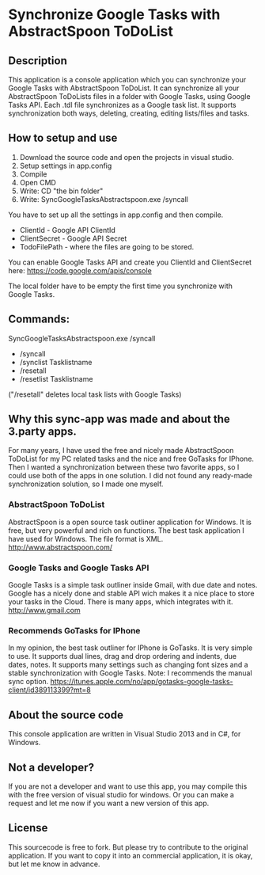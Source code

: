 Synchronize Google Tasks with AbstractSpoon ToDoList
=============================================

## Description
This application is a console application which you can synchronize your Google Tasks with AbstractSpoon ToDoList.
It can synchronize all your AbstractSpoon ToDoLists files in a folder with Google Tasks, using Google Tasks API. Each .tdl file synchronizes as a Google task list.
It supports synchronization both ways, deleting, creating, editing lists/files and tasks.

## How to setup and use

1. Download the source code and open the projects in visual studio.
2. Setup settings in app.config
3. Compile
4. Open CMD
5. Write: CD "the bin folder"
6. Write: SyncGoogleTasksAbstractspoon.exe /syncall

You have to set up all the settings in app.config and then compile.
- ClientId - Google API ClientId
- ClientSecret - Google API Secret
- TodoFilePath - where the files are going to be stored.

You can enable Google Tasks API and create you ClientId and ClientSecret here: https://code.google.com/apis/console

The local folder have to be empty the first time you synchronize with Google Tasks.

## Commands:
SyncGoogleTasksAbstractspoon.exe /syncall

 - /syncall
 - /synclist Tasklistname
 - /resetall
 - /resetlist Tasklistname

("/resetall" deletes local task lists with Google Tasks)

## Why this sync-app was made and about the 3.party apps.
For many years, I have used the free and nicely made AbstractSpoon ToDoList for my PC related tasks and the nice and free GoTasks for IPhone. Then I wanted a synchronization between these two favorite apps, so I could use both of the apps in one solution. I did not found any ready-made synchronization solution, so I made one myself.

### AbstractSpoon ToDoList
AbstractSpoon is a open source task outliner application for Windows. It is free, but very powerful and rich on functions. The best task application I have used for Windows. The file format is XML.
http://www.abstractspoon.com/

### Google Tasks and Google Tasks API
Google Tasks is a simple task outliner inside Gmail, with due date and notes. Google has a nicely done and stable API wich makes it a nice place to store your tasks in the Cloud.
There is many apps, which integrates with it.
http://www.gmail.com

### Recommends GoTasks for IPhone
In my opinion, the best task outliner for IPhone is GoTasks. It is very simple to use. It supports dual lines, drag and drop ordering and indents, due dates, notes. It supports many settings such as changing font sizes and a stable synchronization with Google Tasks. Note: I recommends the manual sync option.
https://itunes.apple.com/no/app/gotasks-google-tasks-client/id389113399?mt=8

## About the source code
This console application are written in Visual Studio 2013 and in C#, for Windows.

## Not a developer?
If you are not a developer and want to use this app, you may compile this with the free version of visual studio for windows.
Or you can make a request and let me now if you want a new version of this app.

## License
This sourcecode is free to fork. But please try to contribute to the original application. If you want to copy it into an commercial application, it is okay, but let me know in advance.
